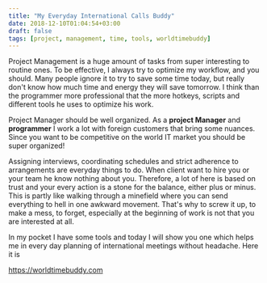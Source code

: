 ```yaml
---
title: "My Everyday International Calls Buddy"
date: 2018-12-10T01:04:54+03:00
draft: false
tags: [project, management, time, tools, worldtimebuddy]
---
```


Project Management is a huge amount of tasks from super interesting to routine ones.
To be effective, I always try to optimize my workflow, and you should.
Many people ignore it to try to save some time today, but really don't know how much time and energy they will save tomorrow.
I think than the programmer more professional that the more hotkeys,
scripts and different tools he uses to optimize his work.

Project Manager should be well organized. As a **project Manager** and **programmer** I work a lot with foreign customers that bring some nuances.
Since you want to be competitive on the world IT market you should be super organized!

Assigning interviews, coordinating schedules and strict adherence to arrangements are everyday things to do. When client
want to hire you or your team he know nothing about you. Therefore, a lot of here is based on trust and your every 
action is a stone for the balance, either plus or minus. This is partly like walking through a minefield where
you can send everything to hell in one awkward movement. That's why to screw it up, to make a mess, to forget,
especially at the beginning of work is not that you are interested at all.

In my pocket I have some tools and today I will show you one which helps me in every day planning of international 
meetings without headache. Here it is 
 
<https://worldtimebuddy.com>
